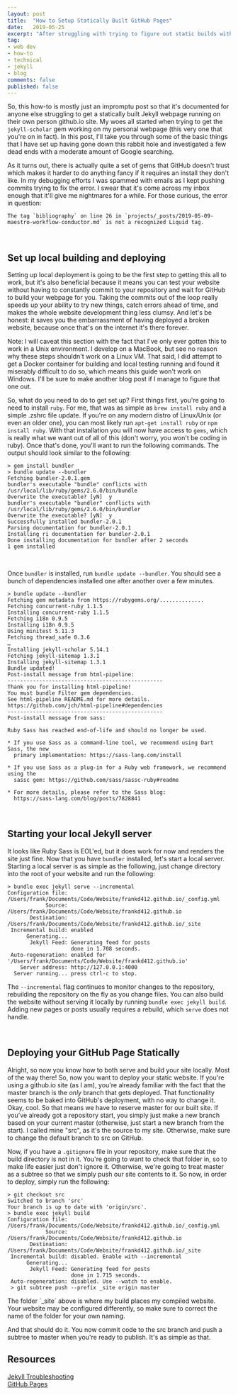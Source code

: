 ```yaml
---
layout: post
title:  "How to Setup Statically Built GitHub Pages"
date:   2019-05-25
excerpt: "After struggling with trying to figure out static builds with various guides, I found out just how simple it was to release a staticly built jekyll site. Here's a how to on how to do it with your own personal github.io webpage."
tag:
- web dev
- how-to
- technical
- jekyll
- blog
comments: false
published: false
---
```


So, this how-to is mostly just an impromptu post so that it's documented for anyone else struggling to get a statically built Jekyll webpage running on their own person github.io site. My woes all started when trying to get the `jekyll-scholar` gem working on my personal webpage (this very one that you're on in fact). In this post, I'll take you through some of the basic things that I have set up having gone down this rabbit hole and investigated a few dead ends with a moderate amount of Google searching.

As it turns out, there is actually quite a set of gems that GitHub doesn't trust which makes it harder to do anything fancy if it requires an install they don't like. In my debugging efforts I was spammed with emails as I kept pushing commits trying to fix the error. I swear that it's come across my inbox enough that it'll give me nightmares for a while. For those curious, the error in question:

```
The tag `bibliography` on line 26 in `projects/_posts/2019-05-09-maestro-workflow-conductor.md` is not a recognized Liquid tag.
```
<br/>

Set up local building and deploying
------
Setting up local deployment is going to be the first step to getting this all to work, but it's also beneficial because it means you can test your website without having to constantly commit to your repository and wait for GitHub to build your webpage for you. Taking the commits out of the loop really speeds up your ability to try new things, catch errors ahead of time, and makes the whole website development thing less clumsy. And let's be honest: it saves you the embarrassment of having deployed a broken website, because once that's on the internet it's there forever.


<aside class="notice">
Note: I will caveat this section with the fact that I've only ever gotten this to work in a Unix environment. I develop on a MacBook, but see no reason why these steps shouldn't work on a Linux VM. That said, I did attempt to get a Docker container for building and local testing running and found it miserably difficult to do so, which means this guide won't work on Windows. I'll be sure to make another blog post if I manage to figure that one out.
</aside>


So, what do you need to do to get set up? First things first, you're going to need to install `ruby`. For me, that was as simple as `brew install ruby` and a simple .zshrc file update. If you're on any modern distro of Linux/Unix (or even an older one), you can most likely run `apt-get install ruby` or `npm install ruby`. With that installation you will now have access to `gems`, which is really what we want out of all of this (don't worry, you won't be coding in ruby). Once that's done, you'll want to run the following commands. The output should look similar to the following:

```
> gem install bundler
> bundle update --bundler
Fetching bundler-2.0.1.gem
bundler's executable "bundle" conflicts with /usr/local/lib/ruby/gems/2.6.0/bin/bundle
Overwrite the executable? [yN]  y
bundler's executable "bundler" conflicts with /usr/local/lib/ruby/gems/2.6.0/bin/bundler
Overwrite the executable? [yN]  y
Successfully installed bundler-2.0.1
Parsing documentation for bundler-2.0.1
Installing ri documentation for bundler-2.0.1
Done installing documentation for bundler after 2 seconds
1 gem installed
```
<br/>

Once `bundler` is installed, run `bundle update --bundler`. You should see a bunch of dependencies installed one after another over a few minutes.

```
> bundle update --bundler
Fetching gem metadata from https://rubygems.org/..............
Fetching concurrent-ruby 1.1.5
Installing concurrent-ruby 1.1.5
Fetching i18n 0.9.5
Installing i18n 0.9.5
Using minitest 5.11.3
Fetching thread_safe 0.3.6
…
Installing jekyll-scholar 5.14.1
Fetching jekyll-sitemap 1.3.1
Installing jekyll-sitemap 1.3.1
Bundle updated!
Post-install message from html-pipeline:
-------------------------------------------------
Thank you for installing html-pipeline!
You must bundle Filter gem dependencies.
See html-pipeline README.md for more details.
https://github.com/jch/html-pipeline#dependencies
-------------------------------------------------
Post-install message from sass:

Ruby Sass has reached end-of-life and should no longer be used.

* If you use Sass as a command-line tool, we recommend using Dart Sass, the new
  primary implementation: https://sass-lang.com/install

* If you use Sass as a plug-in for a Ruby web framework, we recommend using the
  sassc gem: https://github.com/sass/sassc-ruby#readme

* For more details, please refer to the Sass blog:
  https://sass-lang.com/blog/posts/7828841
```
<br/>

Starting your local Jekyll server
------
It looks like Ruby Sass is EOL'ed, but it does work for now and renders the site just fine. Now that you have `bundler` installed, let's start a local server. Starting a local server is as simple as the following, just change directory into the root of your website and run the following:

```
> bundle exec jekyll serve --incremental
Configuration file: /Users/frank/Documents/Code/Website/frankd412.github.io/_config.yml
            Source: /Users/frank/Documents/Code/Website/frankd412.github.io
       Destination: /Users/frank/Documents/Code/Website/frankd412.github.io/_site
 Incremental build: enabled
      Generating...
       Jekyll Feed: Generating feed for posts
                    done in 1.708 seconds.
 Auto-regeneration: enabled for '/Users/frank/Documents/Code/Website/frankd412.github.io'
    Server address: http://127.0.0.1:4000
  Server running... press ctrl-c to stop.
```

The `--incremental` flag continues to monitor changes to the repository, rebuilding the repository on the fly as you change files. You can also build the website without serving it locally by running `bundle exec jekyll build`. Adding new pages or posts usually requires a rebuild, which `serve` does not handle.

<br/>

Deploying your GitHub Page Statically
------

Alright, so now you know how to both serve and build your site locally. Most of the way there! So, now you want to deploy your static website. If you're using a github.io site (as I am), you're already familiar with the fact that the master branch is the *only* branch that gets deployed. That functionality seems to be baked into GitHub's deployment, with no way to change it. Okay, cool. So that means we have to reserve master for our built site. If you've already got a repository start, you simply just make a new branch based on your current master (otherwise, just start a new branch from the start). I called mine "src", as it's the source to my site. Otherwise, make sure to change the default branch to src on GitHub.

Now, if you have a `.gitignore` file in your repository, make sure that the build directory is not in it. You're going to want to check that folder in, so to make life easier just don't ignore it. Otherwise, we're going to treat master as a subtree so that we simply push our site contents to it. So now, in order to deploy, simply run the following:

```
> git checkout src
Switched to branch 'src'
Your branch is up to date with 'origin/src'.
> bundle exec jekyll build
Configuration file: /Users/frank/Documents/Code/Website/frankd412.github.io/_config.yml
            Source: /Users/frank/Documents/Code/Website/frankd412.github.io
       Destination: /Users/frank/Documents/Code/Website/frankd412.github.io/_site
 Incremental build: disabled. Enable with --incremental
      Generating...
       Jekyll Feed: Generating feed for posts
                    done in 1.715 seconds.
 Auto-regeneration: disabled. Use --watch to enable.
 > git subtree push --prefix _site origin master
```

<aside class="notice">
The folder `_site` above is where my build places my compiled website. Your website may be configured differently, so make sure to correct the name of the folder for your own naming.
</aside>

And that should do it. You now commit code to the src branch and push a subtree to master when you're ready to publish. It's as simple as that.
<br/>

Resources
-----
[Jekyll Troubleshooting](https://jekyllrb.com/docs/troubleshooting/)<br/>
[GitHub Pages](https://pages.github.com/)

